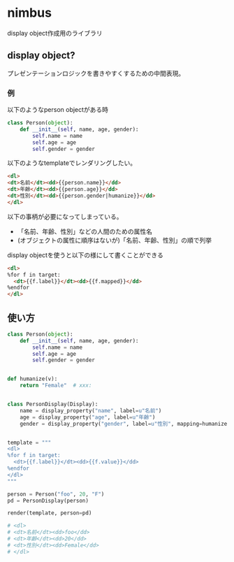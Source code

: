 # nimbus

display object作成用のライブラリ

## display object?

プレゼンテーションロジックを書きやすくするための中間表現。

### 例

以下のようなperson objectがある時

```py
class Person(object):
    def __init__(self, name, age, gender):
        self.name = name
        self.age = age
        self.gender = gender
```

以下のようなtemplateでレンダリングしたい。

```html
<dl>
<dt>名前</dt><dd>{{person.name}}</dd>
<dt>年齢</dt><dd>{{person.age}}</dd>
<dt>性別</dt><dd>{{person.gender|humanize}}</dd>
</dl>
```

以下の事柄が必要になってしまっている。

- 「名前、年齢、性別」などの人間のための属性名
- (オブジェクトの属性に順序はないが)「名前、年齢、性別」の順で列挙

display objectを使うと以下の様にして書くことができる

```html
<dl>
%for f in target:
  <dt>{{f.label}}</dt><dd>{{f.mapped}}</dd>
%endfor
</dl>
```

## 使い方

```py
class Person(object):
    def __init__(self, name, age, gender):
        self.name = name
        self.age = age
        self.gender = gender


def humanize(v):
    return "Female"  # xxx:


class PersonDisplay(Display):
    name = display_property("name", label=u"名前")
    age = display_property("age", label=u"年齢")
    gender = display_property("gender", label=u"性別", mapping=humanize)  # xxx:


template = """
<dl>
%for f in target:
  <dt>{{f.label}}</dt><dd>{{f.value}}</dd>
%endfor
</dl>
"""

person = Person("foo", 20, "F")
pd = PersonDisplay(person)

render(template, person=pd)

# <dl>
# <dt>名前</dt><dd>foo</dd>
# <dt>年齢</dt><dd>20</dd>
# <dt>性別</dt><dd>Female</dd>
# </dl>
```